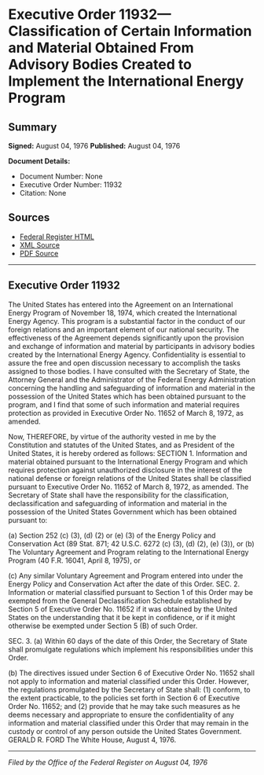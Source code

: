 # Executive Order 11932—Classification of Certain Information and Material Obtained From Advisory Bodies Created to Implement the International Energy Program

## Summary

**Signed:** August 04, 1976
**Published:** August 04, 1976

**Document Details:**
- Document Number: None
- Executive Order Number: 11932
- Citation: None

## Sources
- [Federal Register HTML](https://www.presidency.ucsb.edu/documents/executive-order-11932-classification-certain-information-and-material-obtained-from)
- [XML Source](None)
- [PDF Source](None)

---

## Executive Order 11932

The United States has entered into the Agreement on an International Energy Program of November 18, 1974, which created the International Energy Agency. This program is a substantial factor in the conduct of our foreign relations and an important element of our national security. The effectiveness of the Agreement depends significantly upon the provision and exchange of information and material by participants in advisory bodies created by the International Energy Agency. Confidentiality is essential to assure the free and open discussion necessary to accomplish the tasks assigned to those bodies. I have consulted with the Secretary of State, the Attorney General and the Administrator of the Federal Energy Administration concerning the handling and safeguarding of information and material in the possession of the United States which has been obtained pursuant to the program, and I find that some of such information and material requires protection as provided in Executive Order No. 11652 of March 8, 1972, as amended.

Now, THEREFORE, by virtue of the authority vested in me by the Constitution and statutes of the United States, and as President of the United States, it is hereby ordered as follows:
SECTION 1. Information and material obtained pursuant to the International Energy Program and which requires protection against unauthorized disclosure in the interest of the national defense or foreign relations of the United States shall be classified pursuant to Executive Order No. 11652 of March 8, 1972, as amended. The Secretary of State shall have the responsibility for the classification, declassification and safeguarding of information and material in the possession of the United States Government which has been obtained pursuant to:

(a) Section 252 (c) (3), (d) (2) or (e) (3) of the Energy Policy and Conservation Act (89 Stat. 871; 42 U.S.C. 6272 (c) (3), (d) (2), (e) (3)), or
(b) The Voluntary Agreement and Program relating to the International Energy Program (40 F.R. 16041, April 8, 1975), or

(c) Any similar Voluntary Agreement and Program entered into under the Energy Policy and Conservation Act after the date of this Order.
SEC. 2. Information or material classified pursuant to Section 1 of this Order may be exempted from the General Declassification Schedule established by Section 5 of Executive Order No. 11652 if it was obtained by the United States on the understanding that it be kept in confidence, or if it might otherwise be exempted under Section 5 (B) of such Order.

SEC. 3. (a) Within 60 days of the date of this Order, the Secretary of State shall promulgate regulations which implement his responsibilities under this Order.

(b) The directives issued under Section 6 of Executive Order No. 11652 shall not apply to information and material classified under this Order. However, the regulations promulgated by the Secretary of State shall:
    (1) conform, to the extent practicable, to the policies set forth in Section 6 of Executive Order No. 11652; and
    (2) provide that he may take such measures as he deems necessary and appropriate to ensure the confidentiality of any information and material classified under this Order that may remain in the custody or control of any person outside the United States Government.
GERALD R. FORD
The White House,
August 4, 1976.

---

*Filed by the Office of the Federal Register on August 04, 1976*
